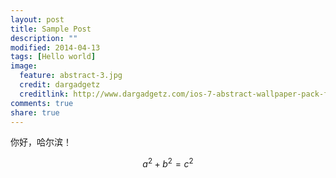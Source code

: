 ```yaml
---
layout: post
title: Sample Post
description: ""
modified: 2014-04-13
tags: [Hello world]
image:
  feature: abstract-3.jpg
  credit: dargadgetz
  creditlink: http://www.dargadgetz.com/ios-7-abstract-wallpaper-pack-for-iphone-5-and-ipod-touch-retina/
comments: true
share: true
---
```


你好，哈尔滨！

$$a^2 + b^2 = c^2$$
